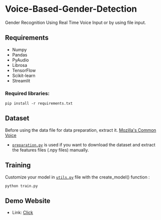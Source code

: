# Voice-Based-Gender-Detection

Gender Recognition Using Real Time Voice Input or by using file input.
## Requirements
- Numpy
- Pandas
- PyAudio
- Librosa
- TensorFlow 
- Scikit-learn
- Streamlit

### Required libraries:
    pip install -r requirements.txt

## Dataset
Before using the data file for data preparation, extract it.
[Mozilla's Common Voice](https://www.kaggle.com/mozillaorg/common-voice)

- [`preparation.py`](preparation.py) is used if you want to download the dataset and extract the features files (.npy files) manually.

## Training
Customize your model in [`utils.py`](utils.py) file with the create_model() function :

    python train.py

## Demo Website
  - Link:
    [Click](..)
